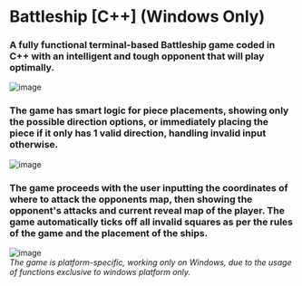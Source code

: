 # Battleship [C++] (Windows Only)
### A fully functional terminal-based Battleship game coded in C++ with an intelligent and tough opponent that will play optimally.
![image](https://github.com/user-attachments/assets/2f20b39d-15df-4e54-bda8-0ad983c21f4b)
### The game has smart logic for piece placements, showing only the possible direction options, or immediately placing the piece if it only has 1 valid direction, handling invalid input otherwise.
![image](https://github.com/user-attachments/assets/d4b54b4c-69ab-4426-8534-de2623e001cd)
### The game proceeds with the user inputting the coordinates of where to attack the opponents map, then showing the opponent's attacks and current reveal map of the player. The game automatically ticks off all invalid squares as per the rules of the game and the placement of the ships.
![image](https://github.com/user-attachments/assets/3a83686c-631c-49bb-81c4-3af9a94bd0f6)
<br>
<i> The game is platform-specific, working only on Windows, due to the usage of functions exclusive to windows platform only. </i>
